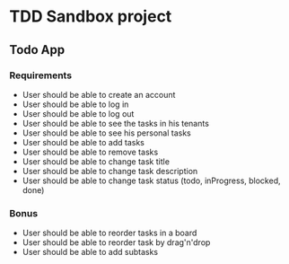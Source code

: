 # TDD Sandbox project

## Todo App

### Requirements

- User should be able to create an account
- User should be able to log in
- User should be able to log out
- User should be able to see the tasks in his tenants
- User should be able to see his personal tasks
- User should be able to add tasks
- User should be able to remove tasks
- User should be able to change task title
- User should be able to change task description
- User should be able to change task status (todo, inProgress, blocked, done)

### Bonus

- User should be able to reorder tasks in a board
- User should be able to reorder task by drag'n'drop
- User should be able to add subtasks
